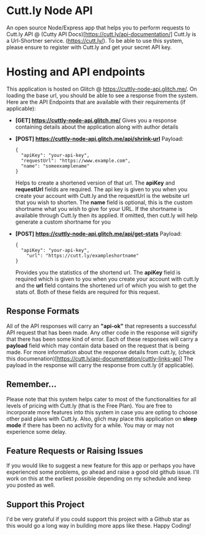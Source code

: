 # Cutt.ly Node API
An open source Node/Express app that helps you to perform requests to Cutt.ly API @ (Cutty API Docs)[https://cutt.ly/api-documentation/]
Cutt.ly is a Url-Shortner service. (https://cutt.ly/). To be able to use this system, please ensure to register with Cutt.ly and 
get your secret API key.

# Hosting and API endpoints
This application is hosted on Glitch @ https://cuttly-node-api.glitch.me/. On loading the base url, you should be able to see a response 
from the system. Here are the API Endpoints that are available with their requirements (if applicable):

- __[GET] https://cuttly-node-api.glitch.me/__
  Gives you a response containing details about the application along with author details

- __[POST] https://cuttly-node-api.glitch.me/api/shrink-url__
  Payload:
  ```
  {
    "apiKey": "your-api-key",
    "requestUrl": "https://www.example.com",
    "name": "someexamplename"
  }
  ```
  Helps to create a shortened version of that url. The __apiKey__ and __requestUrl__ fields are required. The api key is given to you when 
  you create your account with Cutt.ly and the requestUrl is the website url that you wish to shorten. The __name__ field is optional, this is the 
  custom shortname what you wish to give for your URL. If the shortname is available through Cutt.ly then its applied. If omitted, then cutt.ly will 
  help generate a custom shortname for you

- __[POST] https://cuttly-node-api.glitch.me/api/get-stats__
  Payload:
  ```
  {
    "apiKey": "your-api-key",
	  "url": "https://cutt.ly/exampleshortname"
  }
  ```
  Provides you the statistics of the shortend url. The __apiKey__ field is required which is given to you when you create your account with 
  cutt.ly and the __url__ field contains the shortened url of which you wish to get the stats of. Both of these fields are required for this 
  request.

## Response Formats
All of the API responses will carry an __"api-ok"__ that represents a successful API request that has been made. Any other code in the response will 
signify that there has been some kind of error. Each of these responses will carry a __payload__ field which may contain data based on the request 
that is being made. For more information about the response details from cutt.ly, (check this documenation)[https://cutt.ly/api-documentation/cuttly-links-api]
The payload in the response will carry the response from cutt.ly (if applicable).

## Remember...
Please note that this system helps cater to most of the functionalities for all levels of pricing with Cutt.ly (that is the Free Plan). 
You are free to incorporate more features into this system in case you are opting to choose other paid plans with Cutt.ly. Also, glich may 
place this application on __sleep mode__ if there has been no activity for a while. You may or may not experience some delay.

## Feature Requests or Raising Issues
If you would like to suggest a new feature for this app or perhaps you have experienced some problems, go ahead and raise a good old github issue. 
I'll work on this at the earliest possible depending on my schedule and keep you posted as well.

## Support this Project
I'd be very grateful if you could support this project with a Github star as this would go a long way in building more apps like these. 
Happy Coding!
